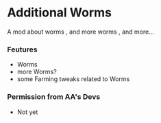 # Additional Worms

A mod about worms , and more worms , and more...

### Feutures

* Worms
* more Worms?
* some Farming tweaks related to Worms


### Permission from AA's Devs

* Not yet




